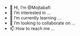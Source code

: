 - 👋 Hi, I’m @Mojtabafi
- 👀 I’m interested in ...
- 🌱 I’m currently learning ...
- 💞️ I’m looking to collaborate on ...
- 📫 How to reach me ...

<!---
Mojtabafi/Mojtabafi is a ✨ special ✨ repository because its `README.md` (this file) appears on your GitHub profile.
You can click the Preview link to take a look at your changes.
--->
